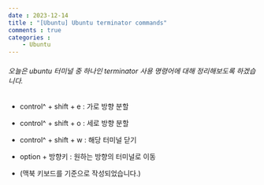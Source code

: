 ```yaml
---
date : 2023-12-14
title : "[Ubuntu] Ubuntu terminator commands"
comments : true
categories : 
    - Ubuntu
---
```


###### 오늘은 ubuntu 터미널 중 하나인 terminator 사용 명령어에 대해 정리해보도록 하겠습니다.

* control^ + shift + e : 가로 방향 분할

* control^ + shift + o : 세로 방향 분할

* control^ + shift + w : 해당 터미널 닫기

* option + 방향키 : 원하는 방향의 터미널로 이동

* (맥북 키보드를 기준으로 작성되었습니다.)
